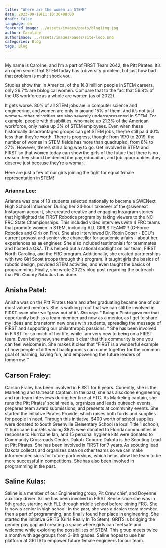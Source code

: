 ```yaml
---
title: "Where are the women in STEM?"
date: 2023-09-19T11:10:36+08:00
draft: false
language: en
featured_image: ../assets/images/posts/blog1img.jpg
author: Caroline
authorimage: ../assets/images/pages/site-logo.png
categories: Blog
tags: Blog
---
```

---

My name is Caroline, and I’m a part of FIRST Team 2642, the Pitt Pirates. It’s an open secret that STEM today has a diversity problem, but just how bad that problem is might shock you.

Studies show that in America, of the 10.8 million people in STEM careers, only 26.7% are biological women. Compare that to the fact that 56.8% of the US workforce as a whole are women (as of 2022). 

It gets worse. 80% of all STEM jobs are in computer science and engineering, and women are only in around 15% of them. And it’s not just women– other minorities are also severely underrepresented in STEM. For example, people with disabilities, who make up 21.3% of the American workforce, only make up 3% of STEM employees. Even when these historically disadvantaged groups can get STEM jobs, they’re still paid 40% less than they’re worth. There is progress, though: from 1970 to 2019, the number of women in STEM fields has more than quadrupled, from 8% to 27%. However, there’s still a long way to go. Get involved in STEM and FIRST so that women today can show the girls of the future that there is no reason they should be denied the pay, education, and job opportunities they deserve just because they’re a woman. 

Here are just a few of our girls joining the fight for equal female representation in STEM!

### Arianna Lee: 
Arianna was one of 18 students selected nationally to become a SWENext High School Influencer. During her 24-hour takeover of the @swenext Instagram account, she created creative and engaging Instagram stories that highlighted the FIRST Robotics program by taking viewers to the NC FRC State Championships. This included video interviews with 4 FRC teams that promote women in STEM, including ALL GIRLS TEAMS!!! (G-Force Robotics and Girls on Fire). She also interviewed Dr. Robin Coger - ECU's current provost and senior vice chancellor for academic affairs - about her experiences as an engineer. She also included testimonials for teammates and hosted a Q&A. This helped put a national spotlight on our team, FIRST North Carolina, and the FRC program. Additionally, she created partnerships with two Girl Scout troops through this program. It taught girls the basics of robotic design, provided STEM activities, and even taught the basics of programming. Finally, she wrote 2022’s blog post regarding the outreach that Pitt County Robotics has done.

## Anisha Patel: 

Anisha was on the Pitt Pirates team and after graduating became one of our most valued mentors. She is walking proof that we can still be involved in FIRST even after we “grow out of it”. She says “ Being a Pirate gave me that opportunity both as a team member and now as a mentor, as I get to share my ideas and brainstorm new ones with students, spreading the message of FIRST and supporting our philanthropic passions. “ She has been involved in FIRST for so much of her life, while I am very new to being on a FIRST team. Even being new, she makes it clear that this community is one you can feel welcome in. She makes it clear that “FIRST is a wonderful example of how people of different backgrounds can come together for the common goal of learning, having fun, and empowering the future leaders of tomorrow. “ 

## Carson Fraley:
Carson Fraley has been involved in FIRST for 6 years. Currently, she is the Marketing and Outreach Captain. In the past, she has also done engineering and ran team interviews during her time at FTC. As Marketing captain, she runs the Pitt Pirates’ social media, organizes and leads outreach events, prepares team award submissions, and presents at community events. She started the initiative Pirates Provide, which raises both funds and supplies for people in need. Through this initiative, $400 worth of school supplies were donated to South Greenville Elementary School (a local Title 1 school), 11 hurricane buckets valuing $825 were donated to Florida communities in response to Hurricane Ian, and 15 personal hygiene kits were donated to Community Crossroads Center. 
Dakota Coburn: 
Dakota is the Scouting Lead at Pitt Pirates. She has been involved in FIRST for 7 years. As scouting lead Dakota collects and organizes data on other teams so we can make informed decisions for future partnerships, which helps allow the team to be more successful in competitions. She has also been involved in programming in the past. 

## Saline Kulas:
Saline is a member of our Engineering group, Pit Crew chief, and Doyenne auxiliary driver. 
Saline has been involved in FIRST Sense since she was in 5th grade, starting with FLL through middle school before joining FRC. She is now a senior in high school. In the past, she was a design team member, then a part of programming, and finally found her place in engineering. She started the initiative GRITS (Girls Really In To Stem). GRITS is bridging the gender pay gap and creating a space where girls can feel safe and welcome while exploring the possibilities of STEM. This group meets twice a month with age groups from 3-8th grades. Saline hopes to use her platform at GRITS to empower future female engineers for our team. 
